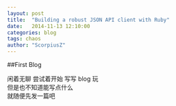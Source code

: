 ```yaml
---
layout: post
title:  "Building a robust JSON API client with Ruby"
date:   2014-11-13 12:10:00
categories: blog
tags: chaos
author: "ScorpiusZ"
---
```



##First Blog

闲着无聊 尝试着开始 写写 blog 玩    
但是也不知道能写点什么  
就随便先发一篇吧     

